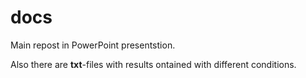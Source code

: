 # docs

Main repost in PowerPoint presentstion.

Also there are **txt**-files with results ontained with different conditions.


